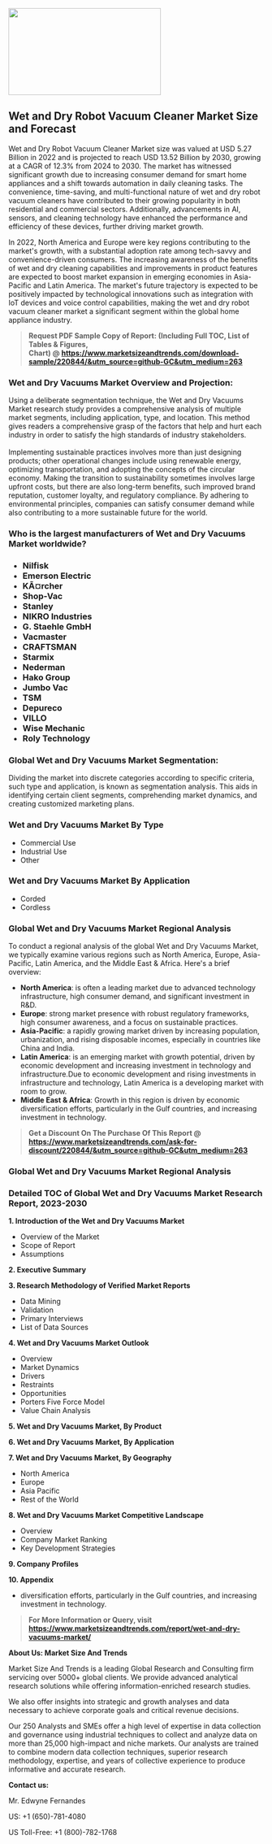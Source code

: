 <p><img class="alignnone size-medium wp-image-20088" src="https://ffe5etoiles.com/wp-content/uploads/2024/12/MST1-300x171.png" alt="" width="300" height="171" /></p><h2>Wet and Dry Robot Vacuum Cleaner Market Size and Forecast</h2><p>Wet and Dry Robot Vacuum Cleaner Market size was valued at USD 5.27 Billion in 2022 and is projected to reach USD 13.52 Billion by 2030, growing at a CAGR of 12.3% from 2024 to 2030. The market has witnessed significant growth due to increasing consumer demand for smart home appliances and a shift towards automation in daily cleaning tasks. The convenience, time-saving, and multi-functional nature of wet and dry robot vacuum cleaners have contributed to their growing popularity in both residential and commercial sectors. Additionally, advancements in AI, sensors, and cleaning technology have enhanced the performance and efficiency of these devices, further driving market growth.</p><p>In 2022, North America and Europe were key regions contributing to the market's growth, with a substantial adoption rate among tech-savvy and convenience-driven consumers. The increasing awareness of the benefits of wet and dry cleaning capabilities and improvements in product features are expected to boost market expansion in emerging economies in Asia-Pacific and Latin America. The market's future trajectory is expected to be positively impacted by technological innovations such as integration with IoT devices and voice control capabilities, making the wet and dry robot vacuum cleaner market a significant segment within the global home appliance industry.</p></p><blockquote id="" class=""><strong>Request PDF Sample Copy of Report: (Including Full TOC, List of Tables &amp; Figures, Chart)&nbsp;@&nbsp;<strong><a href="https://www.marketsizeandtrends.com/download-sample/220844/&utm_source=github-GC&utm_medium=263" target="_blank">https://www.marketsizeandtrends.com/download-sample/220844/&utm_source=github-GC&utm_medium=263</a></strong></strong></blockquote><h3 id="" class="">Wet and Dry Vacuums Market&nbsp;Overview and Projection:</h3><p id="" class="">Using a deliberate segmentation technique, the Wet and Dry Vacuums Market research study provides a comprehensive analysis of multiple market segments, including application, type, and location. This method gives readers a comprehensive grasp of the factors that help and hurt each industry in order to satisfy the high standards of industry stakeholders. <br /> <br />Implementing sustainable practices involves more than just designing products; other operational changes include using renewable energy, optimizing transportation, and adopting the concepts of the circular economy. Making the transition to sustainability sometimes involves large upfront costs, but there are also long-term benefits, such improved brand reputation, customer loyalty, and regulatory compliance. By adhering to environmental principles, companies can satisfy consumer demand while also contributing to a more sustainable future for the world.</p><h3 id="" class="">Who is the largest manufacturers of&nbsp;Wet and Dry Vacuums Market worldwide?</h3><h3 class=""><p><ul><li>Nilfisk </li><li> Emerson Electric </li><li> KÃ¤rcher </li><li> Shop-Vac </li><li> Stanley </li><li> NIKRO Industries </li><li> G. Staehle GmbH </li><li> Vacmaster </li><li> CRAFTSMAN </li><li> Starmix </li><li> Nederman </li><li> Hako Group </li><li> Jumbo Vac </li><li> TSM </li><li> Depureco </li><li> VILLO </li><li> Wise Mechanic </li><li> Roly Technology</li></ul></p></h3><h3 id="" class="">Global&nbsp;Wet and Dry Vacuums Market Segmentation:</h3><p id="" class="">Dividing the market into discrete categories according to specific criteria, such type and application, is known as segmentation analysis. This aids in identifying certain client segments, comprehending market dynamics, and creating customized marketing plans.</p><h3 id="" class="">Wet and Dry Vacuums Market&nbsp;By Type</h3><p><p><ul><li>Commercial Use</li><li> Industrial Use</li><li> Other</p></li></ul></p></p><h3 id="" class="">Wet and Dry Vacuums Market&nbsp;By Application</h3><p class=""><p><ul><li>Corded</li><li> Cordless</li></ul></p></p><h3 id="" class="">Global Wet and Dry Vacuums Market Regional Analysis</h3><p id="" class="">To conduct a regional analysis of the global Wet and Dry Vacuums Market, we typically examine various regions such as North America, Europe, Asia-Pacific, Latin America, and the Middle East &amp; Africa. Here's a brief overview:</p><ul><li><strong>North America</strong>: is often a leading market due to advanced technology infrastructure, high consumer demand, and significant investment in R&amp;D.</li><li><strong>Europe</strong>: strong market presence with robust regulatory frameworks, high consumer awareness, and a focus on sustainable practices.</li><li><strong>Asia-Pacific</strong>: a rapidly growing market driven by increasing population, urbanization, and rising disposable incomes, especially in countries like China and India.</li><li><strong>Latin America</strong>: is an emerging market with growth potential, driven by economic development and increasing investment in technology and infrastructure.Due to economic development and rising investments in infrastructure and technology, Latin America is a developing market with room to grow.</li><li><strong>Middle East &amp; Africa</strong>: Growth in this region is driven by economic diversification efforts, particularly in the Gulf countries, and increasing investment in technology.</li></ul><blockquote id="" class=""><strong>Get a Discount On The Purchase Of This Report @ <strong><a href="https://www.marketsizeandtrends.com/ask-for-discount/220844/&utm_source=github-GC&utm_medium=263" target="_blank">https://www.marketsizeandtrends.com/ask-for-discount/220844/&utm_source=github-GC&utm_medium=263</a></strong></strong></blockquote><h3 id="" class="">Global Wet and Dry Vacuums Market Regional Analysis</h3><h3 id="" class="">Detailed TOC of Global Wet and Dry Vacuums Market Research Report, 2023-2030</h3><p id="" class=""><strong>1. Introduction of the Wet and Dry Vacuums Market</strong></p><ul><li>Overview of the Market</li><li>Scope of Report</li><li>Assumptions</li></ul><p id="" class=""><strong>2. Executive Summary</strong></p><p id="" class=""><strong>3. Research Methodology of Verified Market Reports</strong></p><ul><li>Data Mining</li><li>Validation</li><li>Primary Interviews</li><li>List of Data Sources</li></ul><p id="" class=""><strong>4. Wet and Dry Vacuums Market Outlook</strong></p><ul><li>Overview</li><li>Market Dynamics</li><li>Drivers</li><li>Restraints</li><li>Opportunities</li><li>Porters Five Force Model</li><li>Value Chain Analysis</li></ul><p id="" class=""><strong>5. Wet and Dry Vacuums Market, By Product</strong></p><p id="" class=""><strong>6. Wet and Dry Vacuums Market, By Application</strong></p><p id="" class=""><strong>7. Wet and Dry Vacuums Market, By Geography</strong></p><ul><li>North America</li><li>Europe</li><li>Asia Pacific</li><li>Rest of the World</li></ul><p id="" class=""><strong>8. Wet and Dry Vacuums Market Competitive Landscape</strong></p><ul><li>Overview</li><li>Company Market Ranking</li><li>Key Development Strategies</li></ul><p id="" class=""><strong>9. Company Profiles</strong></p><p id="" class=""><strong>10. Appendix</strong></p><ul><li>diversification efforts, particularly in the Gulf countries, and increasing investment in technology.</li></ul><blockquote id="" class=""><strong>For More Information or Query, visit <strong><strong><a href="https://www.marketsizeandtrends.com/report/wet-and-dry-vacuums-market/" target="_blank">https://www.marketsizeandtrends.com/report/wet-and-dry-vacuums-market/</a></strong></strong></strong></blockquote><p id="" class=""><strong>About Us: Market Size And Trends</strong></p><p id="" class="">Market Size And Trends is a leading Global Research and Consulting firm servicing over 5000+ global clients. We provide advanced analytical research solutions while offering information-enriched research studies.</p><p id="" class="">We also offer insights into strategic and growth analyses and data necessary to achieve corporate goals and critical revenue decisions.</p><p id="" class="">Our 250 Analysts and SMEs offer a high level of expertise in data collection and governance using industrial techniques to collect and analyze data on more than 25,000 high-impact and niche markets. Our analysts are trained to combine modern data collection techniques, superior research methodology, expertise, and years of collective experience to produce informative and accurate research.</p><p id="" class=""><strong>Contact us:</strong></p><p id="" class="">Mr. Edwyne Fernandes</p><p id="" class="">US: +1 (650)-781-4080</p><p id="" class="">US Toll-Free: +1 (800)-782-1768</p>
